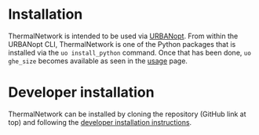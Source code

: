 # Installation
ThermalNetwork is intended to be used via [URBANopt](https://docs.urbanopt.net). From within the URBANopt CLI, ThermalNetwork is one of the Python packages that is installed via the `uo install_python` command. Once that has been done, `uo ghe_size` becomes available as seen in the [usage](usage.md) page.

# Developer installation
ThermalNetwork can be installed by cloning the repository (GitHub link at top) and following the [developer installation instructions](https://github.com/NREL/ThermalNetwork?tab=readme-ov-file#developer-installation).
